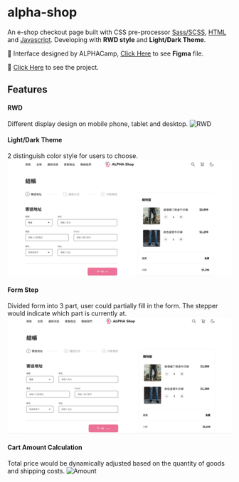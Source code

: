 # alpha-shop
An e-shop checkout page built with CSS pre-processor [Sass/SCSS](https://sass-lang.com/), [HTML](https://www.w3schools.com/html/) and [Javascript](https://developer.mozilla.org/zh-TW/docs/Web/JavaScript). Developing with **RWD style** and **Light/Dark Theme**.

🌟 Interface designed by ALPHACamp, [Click Here](https://www.figma.com/file/8D1kUmCDV02GGGroemX8SF/ACCapstone%3A-Frontend-UI?node-id=3%3A5) to see **Figma** file.

🌟 [Click Here](https://wentingliuu.github.io/alpha-shop/) to see the project.


## Features
#### RWD
Different display design on mobile phone, tablet and desktop.
![RWD](https://github.com/wentingliuu/alpha-shop/blob/main/images/alphashop-rwd.gif)

#### Light/Dark Theme
2 distinguish color style for users to choose.
![Theme](https://github.com/wentingliuu/alpha-shop/blob/main/images/alphashop-theme.gif)

#### Form Step
Divided form into 3 part, user could partially fill in the form. The stepper would indicate which part is currently at.
![Form Step](https://github.com/wentingliuu/alpha-shop/blob/main/images/alphashop-step.gif)

#### Cart Amount Calculation
Total price would be dynamically adjusted based on the quantity of goods and shipping costs.
![Amount](https://github.com/wentingliuu/alpha-shop/blob/main/images/alphashop-amount.gif)
